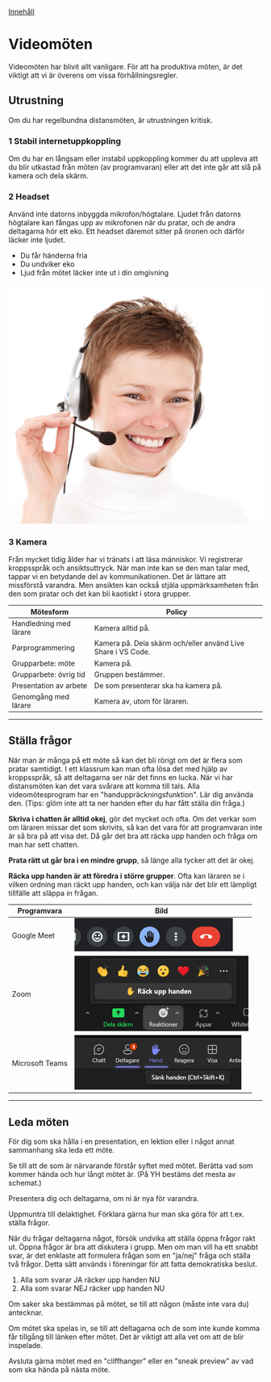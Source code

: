 [Innehåll](../README.md)

# Videomöten

Videomöten har blivit allt vanligare. För att ha produktiva möten, är det viktigt att vi är överens om vissa förhållningsregler.


## Utrustning

Om du har regelbundna distansmöten, är utrustningen kritisk.

### 1 Stabil internetuppkoppling
Om du har en långsam eller instabil uppkoppling kommer du att uppleva att du blir utkastad från möten (av programvaran) eller att det inte går att slå på kamera och dela skärm.

### 2 Headset
Använd inte datorns inbyggda mikrofon/högtalare. Ljudet från datorns högtalare kan fångas upp av mikrofonen när du pratar, och de andra deltagarna hör ett eko. Ett headset däremot sitter på öronen och därför läcker inte ljudet.

+ Du får händerna fria
+ Du undviker eko
+ Ljud från mötet läcker inte ut i din omgivning

![../img/headset.jpg](../img/headset.jpg)


### 3 Kamera
Från mycket tidig ålder har vi tränats i att läsa människor. Vi registrerar kroppsspråk och ansiktsuttryck. När man inte kan se den man talar med, tappar vi en betydande del av kommunikationen. Det är lättare att missförstå varandra. Men ansikten kan också stjäla uppmärksamheten från den som pratar och det kan bli kaotiskt i stora grupper.

|Mötesform              |Policy |
|-|-|
|Handledning med lärare |Kamera alltid på. |
|Parprogrammering       |Kamera på. Dela skärm och/eller använd Live Share i VS Code. |
|Grupparbete: möte      |Kamera på. |
|Grupparbete: övrig tid |Gruppen bestämmer. |
|Presentation av arbete |De som presenterar ska ha kamera på. |
|Genomgång med lärare   |Kamera av, utom för läraren. |

---

## Ställa frågor
När man är många på ett möte så kan det bli rörigt om det är flera som pratar samtidigt. I ett klassrum kan man ofta lösa det med hjälp av kroppsspråk, så att deltagarna ser när det finns en lucka. När vi har distansmöten kan det vara svårare att komma till tals. Alla videomötesprogram har en "handuppräckningsfunktion". Lär dig använda den. (Tips: glöm inte att ta ner handen efter du har fått ställa din fråga.)

**Skriva i chatten är alltid okej**, gör det mycket och ofta. Om det verkar som om läraren missar det som skrivits, så kan det vara för att programvaran inte är så bra på att visa det. Då går det bra att räcka upp handen och fråga om man har sett chatten.

**Prata rätt ut går bra i en mindre grupp**, så länge alla tycker att det är okej.

**Räcka upp handen är att föredra i större grupper**. Ofta kan läraren se i vilken ordning man räckt upp handen, och kan välja när det blir ett lämpligt tillfälle att släppa in frågan.

|Programvara |Bild |
|-|-|
|Google Meet     |![Räck upp handen: Google Meet](../img/hand-meet.png) |
|Zoom            |![Räck upp handen: Zoom](../img/hand-zoom.png) |
|Microsoft Teams |![Räck upp handen: Microsoft Teams](../img/hand-teams.png) |

---

## Leda möten

För dig som ska hålla i en presentation, en lektion eller i något annat sammanhang ska leda ett möte.

Se till att de som är närvarande förstår syftet med mötet. Berätta vad som kommer hända och hur långt mötet är. (På YH bestäms det mesta av schemat.)

Presentera dig och deltagarna, om ni är nya för varandra.

Uppmuntra till delaktighet. Förklara gärna hur man ska göra för att t.ex. ställa frågor.

När du frågar deltagarna något, försök undvika att ställa öppna frågor rakt ut. Öppna frågor är bra att diskutera i grupp. Men om man vill ha ett snabbt svar, är det enklaste att formulera frågan som en "ja/nej" fråga och ställa två frågor. Detta sätt används i föreningar för att fatta demokratiska beslut.

1. Alla som svarar JA räcker upp handen NU
1. Alla som svarar NEJ räcker upp handen NU

Om saker ska bestämmas på mötet, se till att någon (måste inte vara du) antecknar.

Om mötet ska spelas in, se till att deltagarna och de som inte kunde komma får tillgång till länken efter mötet. Det är viktigt att alla vet om att de blir inspelade.

Avsluta gärna mötet med en "cliffhanger" eller en "sneak preview" av vad som ska hända på nästa möte.
